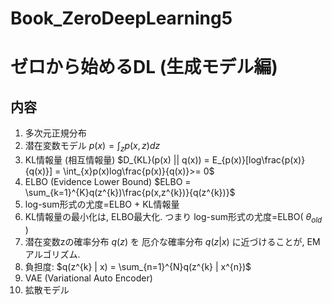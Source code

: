 # Book_ZeroDeepLearning5
# ゼロから始めるDL (生成モデル編)

## 内容
1. 多次元正規分布
2. 潜在変数モデル $p(x) = \int_{z} p(x, z) dz$
3. KL情報量 (相互情報量) $D_{KL}(p(x) || q(x)) = E_{p(x)}[log\frac{p(x)}{q(x)}] = \int_{x}p(x)log\frac{p(x)}{q(x)}>= 0$
4. ELBO (Evidence Lower Bound) $ELBO = \sum_{k=1}^{K}q(z^{k})\frac{p(x,z^{k})}{q(z^{k})}$
5. log-sum形式の尤度=ELBO + KL情報量
6. KL情報量の最小化は, ELBO最大化. つまり log-sum形式の尤度=ELBO( $\theta_{old}$ ) 
7. 潜在変数zの確率分布 $q(z)$ を 厄介な確率分布 $q(z | x)$ に近づけることが, EMアルゴリズム.
8. 負担度: $q(z^{k} | x) = \sum_{n=1}^{N}q(z^{k} | x^{n})$
9. VAE (Variational Auto Encoder)
10. 拡散モデル

